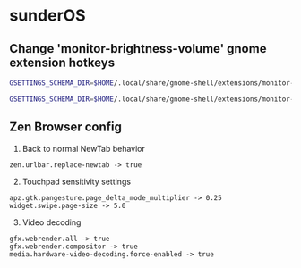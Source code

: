 # sunderOS

## Change 'monitor-brightness-volume' gnome extension hotkeys
```bash
GSETTINGS_SCHEMA_DIR=$HOME/.local/share/gnome-shell/extensions/monitor-brightness-volume@ailin.nemui/schemas::::: gsettings set org.gnome.shell.extensions.monitor-brightness-volume monitor-screen-brightness-up "['XF86MonBrightnessUp']"

GSETTINGS_SCHEMA_DIR=$HOME/.local/share/gnome-shell/extensions/monitor-brightness-volume@ailin.nemui/schemas::::: gsettings set org.gnome.shell.extensions.monitor-brightness-volume monitor-screen-brightness-down "['XF86MonBrightnessDown']"
```

## Zen Browser config
1) Back to normal NewTab behavior 
```
zen.urlbar.replace-newtab -> true
```
2) Touchpad sensitivity settings
```
apz.gtk.pangesture.page_delta_mode_multiplier -> 0.25
widget.swipe.page-size -> 5.0
```
3) Video decoding
```
gfx.webrender.all -> true
gfx.webrender.compositor -> true
media.hardware-video-decoding.force-enabled -> true
```